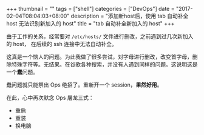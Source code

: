 +++
thumbnail = ""
tags = ["shell"]
categories = ["DevOps"]
date = "2017-02-04T08:04:03+08:00"
description = "添加新host后，使用 tab 自动补全 host 无法识别新加入的 host"
title = "tab 自动补全新加入的 host"
+++

由于工作的关系，经常要对 `/etc/hosts/` 文件进行删改，之前遇到过几次新加入的 host， 在后续的 ssh 连接中无法自动补全。

这真是一个恼人的问题。为此我做了很多尝试，对字母进行删改，改变首字母，删除特殊字符等。无结果。在谷歌各种搜索，并没有人遇到同样的问题。这说明这是一个**蠢**问题。

蠢问题就只能祭出 Ops 绝招了。重新开一个 session，**果然好用**。

在此，心中再次默念 Ops 屠龙三式：
* 重启
* 重装
* 换电脑

